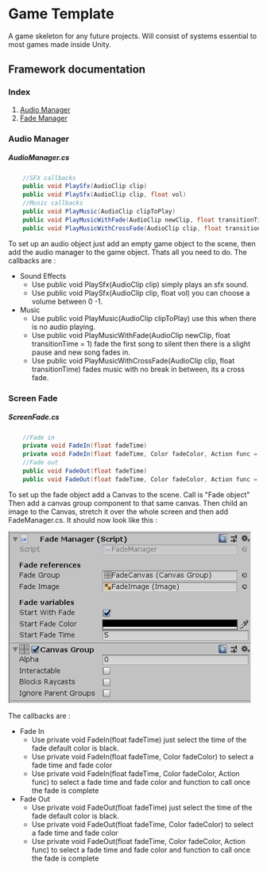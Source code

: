 # Game Template

A game skeleton for any future projects. Will consist of systems essential to most games made inside Unity.

## Framework documentation

### Index  

1. [Audio Manager](#Audio-Manager)
2. [Fade Manager](#Screen-Fade)

### Audio Manager

##### AudioManager.cs

```cs
    //SFX callbacks
    public void PlaySfx(AudioClip clip)
    public void PlaySfx(AudioClip clip, float vol)  
    //Music callbacks
    public void PlayMusic(AudioClip clipToPlay)
    public void PlayMusicWithFade(AudioClip newClip, float transitionTime = 1)
    public void PlayMusicWithCrossFade(AudioClip clip, float transitionTime)
```

To set up an audio object just add an empty game object to the scene, then add the audio manager to the game object. Thats all you need to do. The callbacks are :

- Sound Effects
  - Use public void PlaySfx(AudioClip clip) simply plays an sfx sound.
  - Use public void PlaySfx(AudioClip clip, float vol) you can choose a volume between 0 -1.  
- Music
  - Use public void PlayMusic(AudioClip clipToPlay) use this when there is no audio playing.
  - Use public void PlayMusicWithFade(AudioClip newClip, float transitionTime = 1) fade the first song to silent then there is a slight pause and new song fades in.
  - Use public void PlayMusicWithCrossFade(AudioClip clip, float transitionTime) fades music with no break in between, its a cross fade.

### Screen Fade

##### ScreenFade.cs

```cs
    //Fade in
    private void FadeIn(float fadeTime)
    private void FadeIn(float fadeTime, Color fadeColor, Action func = null)
    //Fade out
    public void FadeOut(float fadeTime)
    public void FadeOut(float fadeTime, Color fadeColor, Action func = null)
```

To set up the fade object add a Canvas to the scene. Call is "Fade object" Then add a canvas group component to that same canvas. Then child an image to the Canvas, stretch it over the whole screen and then add FadeManager.cs. It should now look like this :  

![FadeManager](./ReadMeFiles/FadeManager.PNG)

The callbacks are :

- Fade In
  - Use private void FadeIn(float fadeTime) just select the time of the fade default color is black.
  - Use private void FadeIn(float fadeTime, Color fadeColor) to select a fade time and fade color
  - Use private void FadeIn(float fadeTime, Color fadeColor, Action func) to select a fade time and fade color and function to call once the fade is complete
- Fade Out
  - Use private void FadeOut(float fadeTime) just select the time of the fade default color is black.
  - Use private void FadeOut(float fadeTime, Color fadeColor) to select a fade time and fade color
  - Use private void FadeOut(float fadeTime, Color fadeColor, Action func) to select a fade time and fade color and function to call once the fade is complete